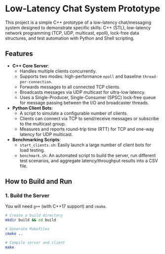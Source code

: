 # Low-Latency Chat System Prototype

This project is a simple C++ prototype of a low-latency chat/messaging system designed to demonstrate specific skills: C++ (STL), low-latency network programming (TCP, UDP, multicast, epoll), lock-free data structures, and test automation with Python and Shell scripting.

## Features

- **C++ Core Server**:
  - Handles multiple clients concurrently.
  - Supports two modes: high-performance `epoll` and baseline `thread-per-connection`.
  - Forwards messages to all connected TCP clients.
  - Broadcasts messages via UDP multicast for ultra-low latency.
  - Uses a Single-Producer, Single-Consumer (SPSC) lock-free queue for message passing between the I/O and broadcaster threads.
- **Python Client Bots**:
  - A script to simulate a configurable number of clients.
  - Clients can connect via TCP to send/receive messages or subscribe to the multicast group.
  - Measures and reports round-trip time (RTT) for TCP and one-way latency for UDP multicast.
- **Benchmarking Scripts**:
  - `start_clients.sh`: Easily launch a large number of client bots for load testing.
  - `benchmark.sh`: An automated script to build the server, run different test scenarios, and aggregate latency/throughput results into a CSV file.

## How to Build and Run

### 1. Build the Server

You will need `g++` (with C++17 support) and `cmake`.

```sh
# Create a build directory
mkdir build && cd build

# Generate Makefiles
cmake ..

# Compile server and client
make